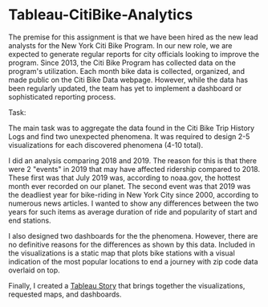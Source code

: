 # Tableau-CitiBike-Analytics
The premise for this assignment is that we have been hired as the new lead analysts for the New York Citi Bike Program. In our new role, we are expected to generate regular reports for city officials looking to improve the program.
Since 2013, the Citi Bike Program has collected data on the program's utilization. Each month bike data is collected, organized, and made public on the Citi Bike Data webpage.
However, while the data has been regularly updated, the team has yet to implement a dashboard or sophisticated reporting process. 

Task:

The main task was to aggregate the data found in the Citi Bike Trip History Logs and find two unexpected phenomena.
It was required to design 2-5 visualizations for each discovered phenomena (4-10 total). 

I did an analysis comparing 2018 and 2019. The reason for this is that there were 2 "events" in 2019 that may have affected ridership compared to 2018.
These first was that July 2019 was, according to noaa.gov, the hottest month ever recorded on our planet. The second event was that 2019 was the deadliest 
year for bike-riding in New York City since 2000, according to numerous news articles. I wanted to show any differences between the two years for such items as average duration of ride and popularity of start and end stations. 

I also designed two dashboards for the the phenomena. However, there are no definitive reasons for the differences as shown by this data. 
Included in the visualizations is a static map that plots bike stations with a visual indication of the most popular locations to end a journey with zip code data overlaid on top.

Finally, I created a [Tableau Story](https://public.tableau.com/app/profile/jennifer.duffy/viz/CitiBike-2018-2019-Analysis/basicmap) that brings together the visualizations, requested maps, and dashboards.

